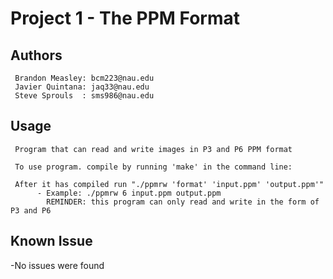  # Project 1 - The PPM Format
 
 ## Authors
     Brandon Measley: bcm223@nau.edu
     Javier Quintana: jaq33@nau.edu
     Steve Sprouls  : sms986@nau.edu
     
 ## Usage
     Program that can read and write images in P3 and P6 PPM format
     
     To use program. compile by running 'make' in the command line:
     
     After it has compiled run "./ppmrw 'format' 'input.ppm' 'output.ppm'"
          - Example: ./ppmrw 6 input.ppm output.ppm
            REMINDER: this program can only read and write in the form of P3 and P6
 
 
 ## Known Issue
 
  -No issues were found
